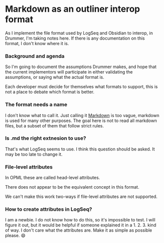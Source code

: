 # Markdown as an outliner interop format

As I implement the file format used by LogSeq and Obsidian to interop, in Drummer, I'm taking notes here. If there is any documentation on this format, I don't know where it is. 

### Background and agenda

So I'm going to document the assumptions Drummer makes, and hope that the current implementors will participate in either validating the assumptions, or saying what the actual format is. 

Each developer must decide for themselves what formats to support, this is not a place to debate which format is better.

### The format needs a name

I don't know what to call it. Just calling it <a href="http://daringfireball.net/projects/markdown/">Markdown</a>
 is too vague, markdown is used for many other purposes. The goal here is not to read all markdown files, but a subset of them that follow strict rules. 

### Is .md the right extnesion to use?

That's what LogSeq seems to use. I think this question should be asked. It may be too late to change it. 

### File-level attributes

In OPML these are called head-level attributes. 

There does not appear to be the equivalent concept in this format. 

We can't make this work two-ways if file-level attributes are not supported.

### How to create attributes in LogSeq?

I am a newbie. I do not know how to do this, so it's impossible to test. I will figure it out, but it would be helpful if someone explained it in a 1. 2. 3. kind of way. I don't care what the attributes are. Make it as simple as possible please. :smile:

